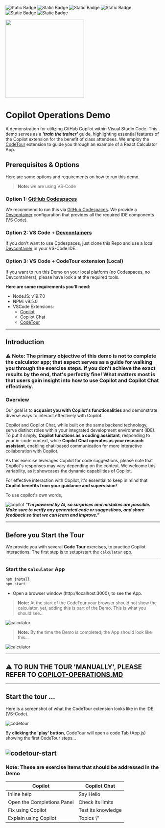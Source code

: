 ![Static Badge](https://img.shields.io/badge/NodeJS-v19.7.0-blue) ![Static Badge](https://img.shields.io/badge/npm-v9.5.0-yellow) ![Static Badge](https://img.shields.io/badge/IDE-VS_Code-green) ![Static Badge](https://img.shields.io/badge/Extension-CodeTour-lightgrey) ![Static Badge](https://img.shields.io/badge/Extension-Copilot-lightgrey) ![Static Badge](https://img.shields.io/badge/Extension-Copilot_Chat-lightgrey)

<img width="256px" src="docs/images/copilot-flavors.png">

# Copilot Operations Demo

A demonstration for utilizing GitHub Copilot within Visual Studio Code. This demo serves as a ***'train the trainer'*** guide, highlighting essential features of the Copilot extension for the benefit of class attendees.
We employ the [CodeTour](https://marketplace.visualstudio.com/items?itemName=vsls-contrib.codetour) extension to guide you through an example of a React Calculator App. 

## Prerequisites & Options

Here are some options and requirements on how to run this demo.
> **Note:** we are using VS-Code

### Option 1: [GitHub Codespaces](https://github.com/features/codespaces)

We recommend to run this via [GitHub Codespaces](https://github.com/features/codespaces). We provide a [Devcontainer](https://code.visualstudio.com/docs/devcontainers/containers) configuration that provides all the required IDE components (VS Code).

### Option 2: VS Code + [Devcontainers](https://code.visualstudio.com/docs/devcontainers/containers)

If you don't want to use Codespaces, just clone this Repo and use a local [Devcontainer](https://code.visualstudio.com/docs/devcontainers/containers) in your VS-Code IDE.

### Option 3: VS Code + CodeTour extension (Local)

If you want to run this Demo on your local platform (no Codespaces, no Devcontainers), please have look a at the required tools.

**Here are some requirements you'll need:**
- NodeJS: v19.7.0
- NPM: v9.5.0
- VSCode Extensions:
  - [Copilot](https://marketplace.visualstudio.com/items?itemName=GitHub.copilot)
  - [Copilot Chat](https://marketplace.visualstudio.com/items?itemName=GitHub.copilot-chat)
  - [CodeTour](https://marketplace.visualstudio.com/items?itemName=vsls-contrib.codetour)

---

## Introduction

### :warning: Note: The primary objective of this demo is not to complete the calculator app; that aspect serves as a guide for walking you through the exercise steps. If you don't achieve the exact results by the end, that's perfectly fine! What matters most is that users gain insight into how to use Copilot and Copilot Chat effectively.

### Overview

Our goal is to **acquaint you with Copilot's functionalities** and demonstrate diverse ways to interact effectively with Copilot.

Copilot and Copilot Chat, while built on the same backend technology, serve distinct roles within your integrated development environment (IDE). To put it simply, **Copilot functions as a coding assistant**, responding to your in-code context, while **Copilot Chat operates as your research assistant**, enabling chat-based communication for more interactive collaboration with Copilot.

As this exercise leverages Copilot for code suggestions, please note that Copilot's responses may vary depending on the context. We welcome this variability, as it showcases the dynamic capabilities of Copilot.

For effective interaction with Copilot, it's essential to keep in mind that **Copilot benefits from your guidance and supervision!**
 
 To use copilot's own words,

![copilot](docs/images/copilot32.png) 
***"I’m powered by AI, so surprises and mistakes are possible. Make sure to verify any generated code or suggestions, and share feedback so that we can learn and improve."***

---

## Before you Start the Tour

We provide you with several **Code Tour** exercises, to practice Copilot interactions. The first step is to setup/start the `calculator` app.

---

### Start the `Calculator` App

```bash
npm install
npm start
``` 

- Open a browser window (http://localhost:3000), to see the App.

> **Note:** At the start of the CodeTour your browser should not show the calculator, yet, adding this is part of the Demo. This is what you should see...

![calculator](docs/images/calculator2.png)

> **Note:** By the time the Demo is completed, the App should look like this...

 ![calculator](docs/images/calculator1.png)

---

## :warning: TO RUN THE TOUR 'MANUALLY', PLEASE REFER TO [COPILOT-OPERATIONS.MD](./copilot-operations.md)

---

## Start the tour ...

Here is a screenshot of what the CodeTour extension looks like in the IDE (VS-Code).

![codetour](docs/images/codetour.png)

By **clicking the 'play' button**, CodeTour will open a code Tab (App.js) showing the first CodeTour steps...

![codetour-start](docs/images/codetour-start.png)
---

### Note: These are exercise items that should be addressed in the Demo

|Copilot|Copilot Chat|
|---|---|
|Inline help|Say Hello|
|Open the Completions Panel|Check its limits|
|Fix using Copilot|Test its knowledge|
|Explain using Copilot|Topics ‘/’|




